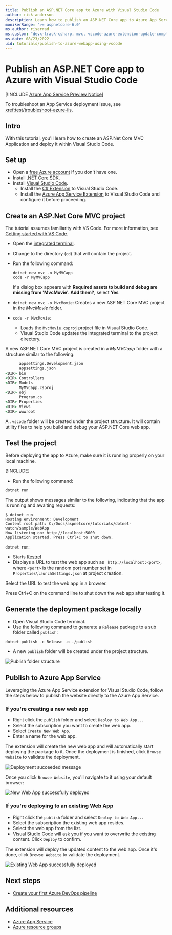 ```yaml
---
title: Publish an ASP.NET Core app to Azure with Visual Studio Code
author: rick-anderson
description: Learn how to publish an ASP.NET Core app to Azure App Service using Visual Studio Code
monikerRange: '>= aspnetcore-6.0'
ms.author: riserrad
ms.custom: "devx-track-csharp, mvc, vscode-azure-extension-update-completed"
ms.date: 08/23/2022
uid: tutorials/publish-to-azure-webapp-using-vscode
---
```


# Publish an ASP.NET Core app to Azure with Visual Studio Code

[!INCLUDE [Azure App Service Preview Notice](../includes/azure-apps-preview-notice.md)]

To troubleshoot an App Service deployment issue, see <xref:test/troubleshoot-azure-iis>.

## Intro

With this tutorial, you'll learn how to create an ASP.Net Core MVC Application and deploy it within Visual Studio Code.

## Set up

* Open a [free Azure account](https://azure.microsoft.com/free/dotnet/) if you don't have one.
* Install [.NET Core SDK](https://dotnet.microsoft.com/download).
* Install [Visual Studio Code](https://code.visualstudio.com/Download).
  * Install the [C# Extension](https://marketplace.visualstudio.com/items?itemName=ms-dotnettools.csharp) to Visual Studio Code.
  * Install the [Azure App Service Extension](https://marketplace.visualstudio.com/items?itemName=ms-azuretools.vscode-azureappservice) to Visual Studio Code and configure it before proceeding.

## Create an ASP.Net Core MVC project

The tutorial assumes familiarity with VS Code. For more information, see [Getting started with VS Code](https://code.visualstudio.com/docs).

* Open the [integrated terminal](https://code.visualstudio.com/docs/editor/integrated-terminal).
* Change to the directory (`cd`) that will contain the project.
* Run the following command:

   ```dotnetcli
   dotnet new mvc -o MyMVCapp
   code -r MyMVCapp
   ```

  If a dialog box appears with **Required assets to build and debug are missing from 'MvcMovie'. Add them?**, select **Yes**

* `dotnet new mvc -o MvcMovie`: Creates a new ASP.NET Core MVC project in the *MvcMovie* folder.
* `code -r MvcMovie`:
  * Loads the `MvcMovie.csproj` project file in Visual Studio Code.
  * Visual Studio Code updates the integrated terminal to the project directory.

A new ASP.NET Core MVC project is created in a *MyMVCapp* folder with a structure similar to the following:

```cmd
      appsettings.Development.json
      appsettings.json
<DIR> bin
<DIR> Controllers
<DIR> Models
      MyMVCapp.csproj
<DIR> obj
      Program.cs
<DIR> Properties
<DIR> Views
<DIR> wwwroot
```

A `.vscode` folder will be created under the project structure. It will contain utility files to help you build and debug your ASP.NET Core web app.

## Test the project

Before deploying the app to Azure, make sure it is running properly on your local machine.

 [!INCLUDE[](~/includes/trustCertVSC.md)]

* Run the following command:

```dotnetcli
dotnet run
```

The output shows messages similar to the following, indicating that the app is running and awaiting requests:

```dotnetcli
$ dotnet run
Hosting environment: Development
Content root path: C:/Docs/aspnetcore/tutorials/dotnet-watch/sample/WebApp
Now listening on: http://localhost:5000
Application started. Press Ctrl+C to shut down.
```

`dotnet run`:

* Starts [Kestrel](xref:fundamentals/servers/kestrel)
* Displays a URL to test the web app such as ` http://localhost:<port>`, where `<port>` is the random port number set in `Properties\launchSettings.json` at project creation.

Select the URL to test the web app in a browser.

Press Ctrl+C on the command line to shut down the web app after testing it.

## Generate the deployment package locally

* Open Visual Studio Code terminal.
* Use the following command to generate a `Release` package to a sub folder called `publish`:

```dotnetcli
dotnet publish -c Release -o ./publish
```

* A new `publish` folder will be created under the project structure.

![Publish folder structure](publish-to-azure-webapp-using-vscode/_static/publish-folder.jpg)

## Publish to Azure App Service

Leveraging the Azure App Service extension for Visual Studio Code, follow the steps below to publish the website directly to the Azure App Service.

### If you're creating a new web app

* Right click the `publish` folder and select `Deploy to Web App...`
* Select the subscription you want to create the web app.
* Select `Create New Web App`.
* Enter a name for the web app.

The extension will create the new web app and will automatically start deploying the package to it. Once the deployment is finished, click `Browse Website` to validate the deployment.

![Deployment succeeded message](publish-to-azure-webapp-using-vscode/_static/deployment-succeeded-message.jpg)

Once you click `Browse Website`, you'll navigate to it using your default browser:

![New Web App successfully deployed](publish-to-azure-webapp-using-vscode/_static/new-webapp-deployed.jpg)

### If you're deploying to an existing Web App

* Right click the `publish` folder and select `Deploy to Web App...`
* Select the subscription the existing web app resides.
* Select the web app from the list.
* Visual Studio Code will ask you if you want to overwrite the existing content. Click `Deploy` to confirm.

The extension will deploy the updated content to the web app. Once it's done, click `Browse Website` to validate the deployment.

![Existing Web App successfully deployed](publish-to-azure-webapp-using-vscode/_static/existing-webapp-deployed.jpg)

## Next steps

* [Create your first Azure DevOps pipeline](/azure/devops/pipelines/create-first-pipeline)

## Additional resources

* [Azure App Service](/azure/app-service/app-service-web-overview)
* [Azure resource groups](/azure/azure-resource-manager/resource-group-overview#resource-groups)
